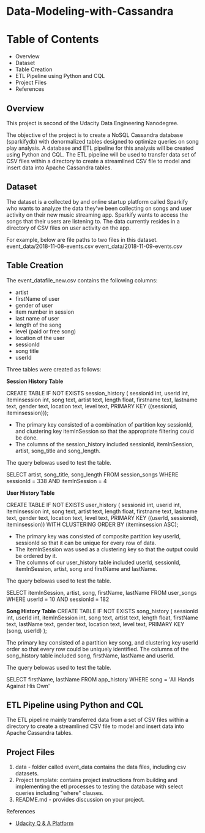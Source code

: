 # Data-Modeling-with-Cassandra

# Table of Contents
* Overview
* Dataset
* Table Creation
* ETL Pipeline using Python and CQL
* Project Files 
* References

## Overview
This project is second of the Udacity Data Engineering Nanodegree. 

The objective of the project is to create a NoSQL Cassandra database (sparkifydb) with denormalized tables designed to optimize queries on song play analysis. A database and ETL pipeline for this analysis will be created using Python and CQL. The ETL pipeline will be used to transfer data set of CSV files within a directory to create a streamlined CSV file to model and insert data into Apache Cassandra tables.

## Dataset

The dataset is a collected by and online startup platform called Sparkify who wants to analyze the data they've been collecting on songs and user activity on their new music streaming app. Sparkify wants to access the songs  that their users are listening to. The  data currently resides in a directory of CSV files on user activity on the app.

For example,  below are file paths to two files in this dataset.
event_data/2018-11-08-events.csv 
event_data/2018-11-09-events.csv 

## Table Creation
The event_datafile_new.csv contains the following columns:
* artist
* firstName of user
* gender of user
* item number in session
* last name of user
* length of the song
* level (paid or free song)
* location of the user
* sessionId
* song title
* userId

Three tables were created as follows:

**Session History Table**

CREATE TABLE IF NOT EXISTS session_history (
sessionid int, 
userid int, 
iteminsession int, 
song text, 
artist text, 
length float, 
firstname text, 
lastname text, 
gender text,
location text,
level text,
PRIMARY KEY ((sessionid, iteminsession)));

* The primary key consisted of a combination of partition key sessionId, and clustering key itemInSession so that the appropriate filtering could be done.
* The columns of the session_history included sessionId, itemInSession, artist, song_title and song_length.

The query belowas used to test the table.

SELECT artist, song_title, song_length FROM session_songs WHERE sessionId = 338 AND itemInSession = 4

**User History Table**

CREATE TABLE IF NOT EXISTS user_history (
sessionid int, 
userid int, 
iteminsession int, 
song text, 
artist text, 
length float, 
firstname text, 
lastname text, 
gender text,
location text,
level text,
PRIMARY KEY ((userId, sessionid), iteminsession))
WITH CLUSTERING ORDER BY (iteminsession ASC);

* The primary key was consisted of composite partition key userId, sessionId so that it can be unique for every row of data.
* The itemInSession was used as a clustering key so that the output could be ordered by it.
* The columns of our user_history table included userId, sessionId, itemInSession, artist, song and firstName and lastName.

The query belowas used to test the table.

SELECT itemInSession, artist, song, firstName, lastName FROM user_songs WHERE userId = 10 AND sessionId = 182

**Song History Table**
CREATE TABLE IF NOT EXISTS song_history (
sessionId int, 
userId int, 
itemInSession int, 
song text, 
artist text, 
length float, 
firstName text, 
lastName text, 
gender text,
location text,
level text,
PRIMARY KEY (song, userId)
);

The primary key consisted of a partition key song, and clustering key userId order so that every row could be uniquely identified.
The columns of the song_history table included song, firstName, lastName and userId.

The query belowas used to test the table.

SELECT firstName, lastName FROM app_history WHERE song = 'All Hands Against His Own'

## ETL Pipeline using Python and CQL

The ETL pipeline  mainly transferred data from a set of CSV files within a directory to create a streamlined CSV file to model and insert data into Apache Cassandra tables.

## Project Files

1. data - folder called event_data contains the data files, including csv datasets.
2. Project template: contains project instructions from building and implementing  the etl processes to testing the database with select queries including "where" clauses. 
3. README.md - provides discussion on your project.

References

* [Udacity Q & A Platform](https://knowledge.udacity.com/?nanodegree=nd027&page=1&project=572&rubric=2500)
